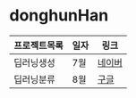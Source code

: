 # donghunHan
 
프로젝트목록| 일자 | 링크
------------|------|-----
딥러닝생성   |7월   | [네이버](https://www.naver.com)
딥러닝분류   |8월   | [구글](https://www.google.com)
